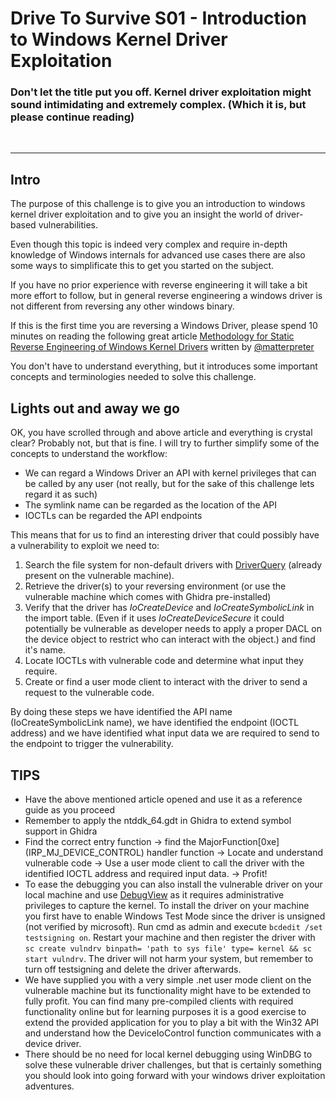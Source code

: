 # Drive To Survive S01 - Introduction to Windows Kernel Driver Exploitation

### Don't let the title put you off. Kernel driver exploitation might sound intimidating and extremely complex. (Which it is, but please continue reading) 
<br />

---

## Intro 

The purpose of this challenge is to give you an introduction to windows kernel driver exploitation and to give you an insight the world of driver-based vulnerabilities.

Even though this topic is indeed very complex and require in-depth knowledge of Windows internals for advanced use cases there are also some ways to simplificate this to get you started on the subject.

If you have no prior experience with reverse engineering it will take a bit more effort to follow, but in general reverse engineering a windows driver is not different from reversing any other windows binary.

If this is the first time you are reversing a Windows Driver, please spend 10 minutes on reading the following great article [Methodology for Static Reverse Engineering of Windows Kernel Drivers](https://posts.specterops.io/methodology-for-static-reverse-engineering-of-windows-kernel-drivers-3115b2efed83) written by [@matterpreter](https://twitter.com/matterpreter) 

You don't have to understand everything, but it introduces some important concepts and terminologies needed to solve this challenge.

## Lights out and away we go

OK, you have scrolled through and above article and everything is crystal clear? Probably not, but that is fine. I will try to further simplify some of the concepts to understand the workflow:

- We can regard a Windows Driver an API with kernel privileges that can be called by any user (not really, but for the sake of this challenge lets regard it as such) 
- The symlink name can be regarded as the location of the API
- IOCTLs can be regarded the API endpoints

This means that for us to find an interesting driver that could possibly have a vulnerability to exploit we need to:

1. Search the file system for non-default drivers with [DriverQuery](https://github.com/matterpreter/OffensiveCSharp/tree/master/DriverQuery) (already present on the vulnerable machine).
2. Retrieve the driver(s) to your reversing environment (or use the vulnerable machine which comes with Ghidra pre-installed)
3. Verify that the driver has *IoCreateDevice* and *IoCreateSymbolicLink* in the import table. (Even if it uses *IoCreateDeviceSecure* it could potentially be vulnerable as developer needs to apply a proper DACL on the device object to restrict who can interact with the object.) and find it's name.
4. Locate IOCTLs with vulnerable code and determine what input they require.
5. Create or find a user mode client to interact with the driver to send a request to the vulnerable code.

By doing these steps we have identified the API name (IoCreateSymbolicLink name), we have identified the endpoint (IOCTL address) and we have identified what input data we are required to send to the endpoint to trigger the vulnerability.

## TIPS
- Have the above mentioned article opened and use it as a reference guide as you proceed
- Remember to apply the ntddk_64.gdt in Ghidra to extend symbol support in Ghidra
- Find the correct entry function -> find the MajorFunction[0xe] (IRP_MJ_DEVICE_CONTROL) handler function -> Locate and understand vulnerable code -> Use a user mode client to call the driver with the identified IOCTL address and required input data. -> Profit!
- To ease the debugging you can also install the vulnerable driver on your local machine and use [DebugView](https://learn.microsoft.com/en-us/sysinternals/downloads/debugview) as it requires administrative privileges to capture the kernel. To install the driver on your machine you first have to enable Windows Test Mode since the driver is unsigned (not verified by microsoft). Run cmd as admin and execute `bcdedit /set testsigning on`. Restart your machine and then register the driver with `sc create vulndrv binpath= 'path to sys file' type= kernel && sc start vulndrv`. The driver will not harm your system, but remember to turn off testsigning and delete the driver afterwards. 
- We have supplied you with a very simple .net user mode client on the vulnerable machine but its functionality might have to be extended to fully profit. You can find many pre-compiled clients with required functionality online but for learning purposes it is a good exercise to extend the provided application for you to play a bit with the Win32 API and understand how the DeviceIoControl function communicates with a device driver.
- There should be no need for local kernel debugging using WinDBG to solve these vulnerable driver challenges, but that is certainly something you should look into going forward with your windows driver exploitation adventures.

